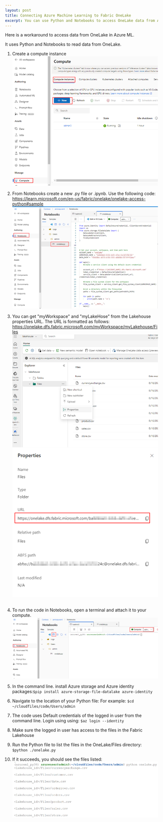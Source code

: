 ```yaml
---
layout: post
title: Connecting Azure Machine Learning to Fabric OneLake
excerpt: You can use Python and Notebooks to access OneLake data from Azure ML.
---
```


Here is a workaround to access data from OneLake in Azure ML. 

It uses Python and Notebooks to read data from OneLake.


1. Create a compute instance
    ![alt text](../images/2024-08-16-azureml-to-onelake/image.png)

2. From Notebooks create a new .py file or .ipynb. Use the following code: https://learn.microsoft.com/en-us/fabric/onelake/onelake-access-python#sample
    ![alt text](../images/2024-08-16-azureml-to-onelake/image-1.png)

3. You can get "myWorkspace" and "myLakeHose" from the Lakehouse properties URL. The URL is formatted as follows: https://onelake.dfs.fabric.microsoft.com/myWorkspace/myLakehouse/Files
    ![alt text](../images/2024-08-16-azureml-to-onelake/image-2.png)
    ![alt text](../images/2024-08-16-azureml-to-onelake/image-3.png)
                                     
4. To run the code in Notebooks, open a terminal and attach it to your compute. 
    ![alt text](../images/2024-08-16-azureml-to-onelake/image-4.png)

5. In the command line. install Azure storage and Azure identity packages:```$pip install azure-storage-file-datalake azure-identity```

6. Navigate to the location of your Python file: For example: ```$cd ~/cloudfiles/code/Users/admin```

7. The code uses Default credentials of the logged in user from the command line. Login using using: ```$az login --identity```

8. Make sure the logged in user has access to the files in the Fabric Lakehouse

9. Run the Python file to list the files in the OneLake/Files directory: ```$python ./onelake.py```

10. If it succeeds, you should see the files listed:
    ![alt text](../images/2024-08-16-azureml-to-onelake/image-5.png)
